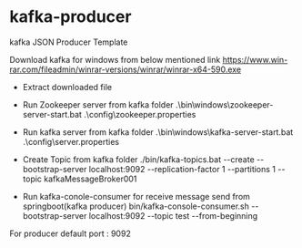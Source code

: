 # kafka-producer
kafka JSON Producer Template 

Download kafka for windows from below mentioned link
https://www.win-rar.com/fileadmin/winrar-versions/winrar/winrar-x64-590.exe

- Extract downloaded file
- Run Zookeeper server from kafka folder
.\bin\windows\zookeeper-server-start.bat .\config\zookeeper.properties

- Run kafka server from kafka folder
.\bin\windows\kafka-server-start.bat .\config\server.properties

- Create Topic from kafka folder
./bin/kafka-topics.bat --create --bootstrap-server localhost:9092 --replication-factor 1 --partitions 1 --topic kafkaMessageBroker001

- Run kafka-conole-consumer for receive message send from springboot(kafka producer)
bin/kafka-console-consumer.sh --bootstrap-server localhost:9092 --topic test --from-beginning

For producer default port : 9092

